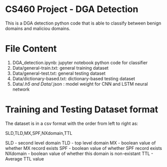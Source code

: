 # CS460 Project - DGA Detection 

This is a DGA detection python code that is able to classify between benign domains and maliciou domains.

# File Content
1. DGA_detection.ipynb: jupyter notebook python code for classifier
2. Data/general-train.txt: general training dataset
3. Data/general-test.txt: general testing dataset
4. Data/dictionary-based.txt: dictionary-based testing dataset
5. Data/*.h5 and Data/*.json : model weight for CNN and LSTM neural network

# Training and Testing Dataset format
The dataset is in a csv format with the order from left to right as:

SLD,TLD,MX,SPF,NXdomain,TTL

SLD - second level domain
TLD - top level domain
MX - boolean value of whether MX record exists
SPF - boolean value of whether SPF record exists
NXdomain - boolean value of whether this domain is non-existant
TTL - Average TTL value

